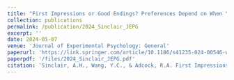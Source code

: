 ```yaml
---
title: "First Impressions or Good Endings? Preferences Depend on When You Ask"
collection: publications
permalink: /publication/2024_Sinclair_JEPG
excerpt: ''
date: 2024-05-07
venue: 'Journal of Experimental Psychology: General'
paperurl: 'https://link.springer.com/article/10.1186/s41235-024-00546-w'
paperpdf: '/files/2024_Sinclair_JEPG.pdf'
citation: 'Sinclair, A.H., Wang, Y.C., & Adcock, R.A. First Impressions or Good Endings? Preferences Depend on When You Ask. J. Exp. Psych. General, 153, 10 (2024). https://doi.org/10.1037/xge0001638'
---
```

